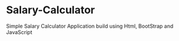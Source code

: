 # Salary-Calculator
Simple Salary Calculator Application build using Html, BootStrap and JavaScript
